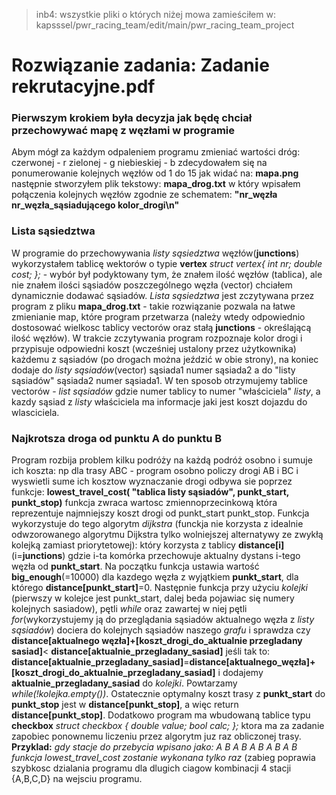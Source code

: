> inb4: wszystkie pliki o których niżej mowa zamieściłem w: kapsssel/pwr_racing_team/edit/main/pwr_racing_team_project
# Rozwiązanie zadania: Zadanie rekrutacyjne.pdf
### Pierwszym krokiem była decyzja jak będę chciał przechowywać mapę z węzłami w programie
Abym mógł za każdym odpaleniem programu zmieniać wartości dróg:
czerwonej - r
zielonej - g
niebieskiej - b
zdecydowałem się na ponumerowanie kolejnych węzłów od 1 do 15 jak widać na: __mapa.png__
następnie stworzyłem plik tekstowy: 
__mapa_drog.txt__ w który wpisałem połączenia kolejnych węzłów zgodnie ze schematem: __"nr_węzła nr_węzła_sąsiadującego kolor_drogi\n"__
### Lista sąsiedztwa
W programie do przechowywania _listy sąsiedztwa_ węzłów(__junctions__) wykorzystałem tablicę wektorów o typie __vertex__ _struct vertex{
    int nr;
    double cost;
};_ - wybór był podyktowany tym, że znałem ilość węzłów (tablica), ale nie znałem ilości sąsiadów poszczególnego węzła (vector) chciałem dynamicznie dodawać sąsiadów.
_Lista sąsiedztwa_ jest zczytywana przez program z pliku __mapa_drog.txt__ - takie rozwiązanie pozwala na łatwe zmienianie map, które program przetwarza (należy wtedy odpowiednio dostosować wielkosc tablicy vectorów oraz stałą __junctions__ - określającą ilość węzłów). W trakcie zczytywania program rozpoznaje kolor drogi i przypisuje odpowiedni koszt (wcześniej ustalony przez użytkownika) każdemu z sąsiadów (po drogach można jeździć w obie strony), na koniec dodaje do _listy sąsiadów_(vector) sąsiada1 numer sąsiada2 a do "listy sąsiadów" sąsiada2 numer sąsiada1. W ten sposob otrzymujemy tablice vectorów - _list sąsiadów_ gdzie numer tablicy to numer "właściciela" _listy_, a kazdy sąsiad z _listy_ właściciela ma informacje jaki jest koszt dojazdu do wlasciciela.
### Najkrotsza droga od punktu A do punktu B
Program rozbija problem kilku podróży na każdą podróż osobno i sumuje ich koszta: np dla trasy ABC - program osobno policzy drogi AB i BC i wyswietli sume ich kosztow
wyznaczanie drogi odbywa sie poprzez funkcje: __lowest_travel_cost( "tablica listy sąsiadów", punkt_start, punkt_stop)__ funkcja zwraca wartosc zmiennoprzecinkową która reprezentuje najmniejszy koszt drogi od punkt_start punkt_stop. Funkcja wykorzystuje do tego algorytm _dijkstra_ (funckja nie korzysta z idealnie odwzorowanego algorytmu Dijkstra tylko wolniejszej alternatywy ze zwykłą kolejką zamiast priorytetowej): który korzysta z tablicy __distance[i]__ (i=__junctions__) gdzie i-ta komórka przechowuje aktualny dystans i-tego węzła od __punkt_start__. Na początku funkcja ustawia wartość __big_enough__(=10000) dla kazdego węzła z wyjątkiem __punkt_start__, dla którego __distance[punkt_start]__=0. Następnie funkcja przy użyciu _kolejki_ (pierwszy w kolejce jest punkt_start, dalej beda pojawiac się numery kolejnych sasiadow), pętli _while_ oraz zawartej w niej pętli _for_(wykorzystujemy ją do przeglądania sąsiadów aktualnego węzła z _listy sąsiadów_) dociera do kolejnych sąsiadów naszego _grafu_ i sprawdza czy __distance[aktualnego węzła]+[koszt_drogi_do_aktualnie przegladany sasiad]__< __distance[aktualnie_przegladany_sasiad]__ jeśli tak to: __distance[aktualnie_przegladany_sasiad]__=__distance[aktualnego_węzła]+[koszt_drogi_do_aktualnie_przegladany_sasiad]__ i dodajemy __aktualnie_przegladany_sasiad__ do _kolejki_. Powtarzamy _while(!kolejka.empty())_. Ostatecznie optymalny koszt trasy z __punkt_start__ do __punkt_stop__ jest w __distance[punkt_stop]__, a więc return __distance[punkt_stop]__. Dodatkowo program ma wbudowaną tablice typu __checkbox__ _struct checkbox
{
    double value;
    bool calc;
};_ ktora ma za zadanie zapobiec ponownemu liczeniu przez algorytm juz raz obliczonej trasy. __Przyklad:__ _gdy stacje do przebycia wpisano jako: A B A B A B A B A B funkcja lowest_travel_cost zostanie wykonana tylko raz_ (zabieg poprawia szybkosc dzialania programu dla dlugich ciagow kombinacji 4 stacji {A,B,C,D} na wejsciu programu.
